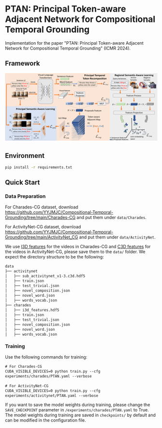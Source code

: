 # PTAN: Principal Token-aware Adjacent Network for Compositional Temporal Grounding
Implementation for the paper "PTAN: Principal Token-aware Adjacent Network for Compositional Temporal Grounding" (ICMR 2024).

## Framework
![alt text](img/framework.png)


## Environment
```bash
pip install -r requirements.txt
```


## Quick Start

### Data Preparation
For Charades-CG dataset, download https://github.com/YYJMJC/Compositional-Temporal-Grounding/tree/main/Charades-CG and put them under `data/Charades`.

For ActivityNet-CG dataset, download https://github.com/YYJMJC/Compositional-Temporal-Grounding/tree/main/ActivityNet_CG and put them under `data/ActivityNet`.

We use [I3D features](https://app.box.com/s/h0sxa5klco6qve5ahnz50ly2nksmuedw) for the videos in Charades-CG and [C3D features](http://activity-net.org/challenges/2016/download.html) for the videos in ActivityNet-CG, please save them to the `data/` folder. We expect the directory structure to be the following:

```
data
├── activitynet
│   ├── sub_activitynet_v1-3.c3d.hdf5
│   ├── train.json
│   ├── test_trivial.json
│   ├── novel_composition.json
│   ├── novel_word.json
│   ├── words_vocab.json
├── charades
│   ├── i3d_features.hdf5
│   ├── train.json
│   ├── test_trivial.json
│   ├── novel_composition.json
│   ├── novel_word.json
│   ├── words_vocab.json
```


### Training
Use the following commands for training:
```
# For Charades-CG
CUDA_VISIBLE_DEVICES=0 python train.py --cfg experiments/charades/PTAN.yaml --verbose

# For ActivityNet-CG
CUDA_VISIBLE_DEVICES=0 python train.py --cfg experiments/activitynet/PTAN.yaml --verbose
```
If you want to save the model weights during training, please change the `SAVE_CHECKPOINT` parameter in `/experiments/charades/PTAN.yaml` to True.
The model weights during training are saved in `checkpoints/` by default and can be modified in the configuration file.
